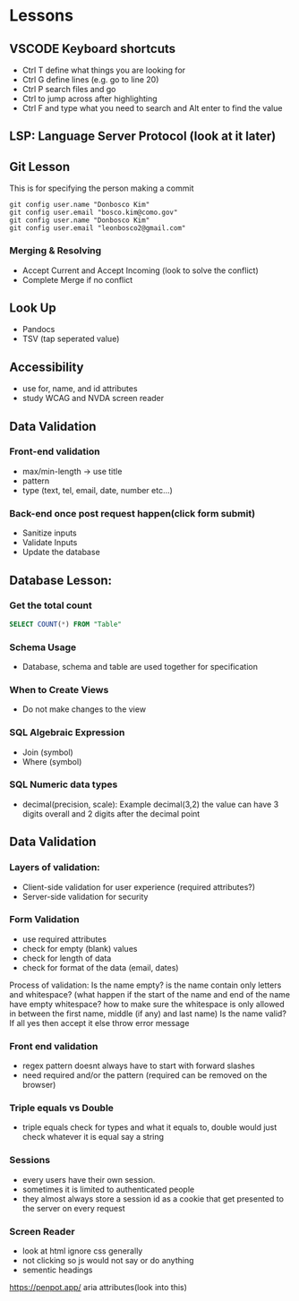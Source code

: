 # Lessons  

## VSCODE Keyboard shortcuts

- Ctrl T define what things you are looking for
- Ctrl G define lines (e.g. go to line 20)
- Ctrl P search files and go
- Ctrl to jump across after highlighting
- Ctrl F and type what you need to search and Alt enter to find the value

## LSP: Language Server Protocol (look at it later)

## Git Lesson

This is for specifying the person making a commit

```shell
git config user.name "Donbosco Kim"
git config user.email "bosco.kim@como.gov"
git config user.name "Donbosco Kim"
git config user.email "leonbosco2@gmail.com"
```

### Merging & Resolving

- Accept Current and Accept Incoming (look to solve the conflict)
- Complete Merge if no conflict

## Look Up

- Pandocs
- TSV (tap seperated value)

## Accessibility

- use for, name, and id attributes
- study WCAG and NVDA screen reader

## Data Validation
### Front-end validation
- max/min-length -> use title 
- pattern
- type (text, tel, email, date, number etc...)
  
### Back-end once post request happen(click form submit)
- Sanitize inputs
- Validate Inputs
- Update the database
  
## Database Lesson:
### Get the total count 
```sql
SELECT COUNT(*) FROM "Table"
```
### Schema Usage
- Database, schema and table are used together for specification

### When to Create Views
- Do not make changes to the view
  
### SQL Algebraic Expression
- Join (symbol)
- Where (symbol)

### SQL Numeric data types
- decimal(precision, scale):
  Example decimal(3,2) the value can have 3 digits overall and 2 digits after the decimal point

## Data Validation
### Layers of validation:
- Client-side validation for user experience (required attributes?)
- Server-side validation for security

### Form Validation
- use required attributes
- check for empty (blank) values 
- check for length of data
- check for format of the data (email, dates)

Process of validation:
Is the name empty?
is the name contain only letters and whitespace? (what happen if the start of the name and end of the name have empty whitespace? how to make sure the whitespace is only allowed 
in between the first name, middle (if any) and last name)
Is the name valid?
If all yes then accept it
else throw error message


### Front end validation
- regex pattern doesnt always have to start with forward slashes
- need required and/or the pattern (required can be removed on the browser)

### Triple equals vs Double
- triple equals check for types and what it equals to, double would just check whatever it is equal say a string

### Sessions
- every users have their own session.
- sometimes it is limited to authenticated people
- they almost always store a session id as a cookie that get presented to the server on every request

### Screen Reader
- look at html ignore css generally
- not clicking so js would not say or do anything
- sementic headings

https://penpot.app/
aria attributes(look into this)
